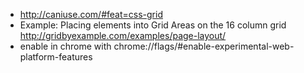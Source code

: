 - http://caniuse.com/#feat=css-grid
- Example: Placing elements into Grid Areas on the 16 column grid http://gridbyexample.com/examples/page-layout/
- enable in chrome with chrome://flags/#enable-experimental-web-platform-features
